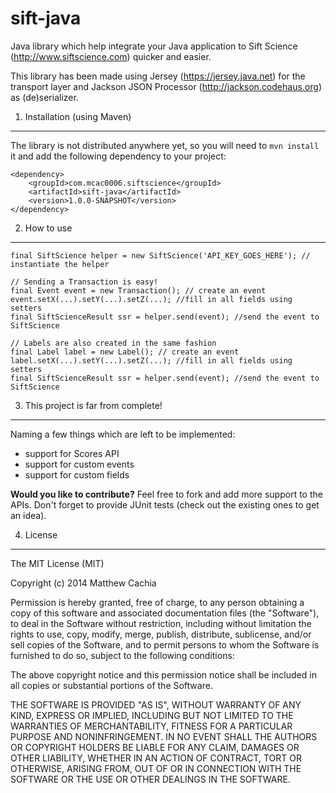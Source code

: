 sift-java
=========

Java library which help integrate your Java application to Sift Science (http://www.siftscience.com) quicker and easier.

This library has been made using Jersey (https://jersey.java.net) for the transport layer and Jackson JSON Processor (http://jackson.codehaus.org) as (de)serializer.

1. Installation (using Maven)
-----------------------------

The library is not distributed anywhere yet, so you will need to `mvn install` it and add the following dependency to your project:

```
<dependency>  
	<groupId>com.mcac0006.siftscience</groupId>  
	<artifactId>sift-java</artifactId>  
	<version>1.0.0-SNAPSHOT</version>  
</dependency>
```

2. How to use
-------------

```
final SiftScience helper = new SiftScience('API_KEY_GOES_HERE'); // instantiate the helper
```

```
// Sending a Transaction is easy!
final Event event = new Transaction(); // create an event
event.setX(...).setY(...).setZ(...); //fill in all fields using setters
final SiftScienceResult ssr = helper.send(event); //send the event to SiftScience
```

```
// Labels are also created in the same fashion
final Label label = new Label(); // create an event
label.setX(...).setY(...).setZ(...); //fill in all fields using setters
final SiftScienceResult ssr = helper.send(event); //send the event to SiftScience
```

3. This project is far from complete!
---------------

Naming a few things which are left to be implemented:
- support for Scores API
- support for custom events
- support for custom fields

**Would you like to contribute?**
Feel free to fork and add more support to the APIs. Don't forget to provide JUnit tests (check out the existing ones to get an idea).

 
4. License
---
The MIT License (MIT)

Copyright (c) 2014 Matthew Cachia

Permission is hereby granted, free of charge, to any person obtaining a copy
of this software and associated documentation files (the "Software"), to deal
in the Software without restriction, including without limitation the rights
to use, copy, modify, merge, publish, distribute, sublicense, and/or sell
copies of the Software, and to permit persons to whom the Software is
furnished to do so, subject to the following conditions:

The above copyright notice and this permission notice shall be included in all
copies or substantial portions of the Software.

THE SOFTWARE IS PROVIDED "AS IS", WITHOUT WARRANTY OF ANY KIND, EXPRESS OR
IMPLIED, INCLUDING BUT NOT LIMITED TO THE WARRANTIES OF MERCHANTABILITY,
FITNESS FOR A PARTICULAR PURPOSE AND NONINFRINGEMENT. IN NO EVENT SHALL THE
AUTHORS OR COPYRIGHT HOLDERS BE LIABLE FOR ANY CLAIM, DAMAGES OR OTHER
LIABILITY, WHETHER IN AN ACTION OF CONTRACT, TORT OR OTHERWISE, ARISING FROM,
OUT OF OR IN CONNECTION WITH THE SOFTWARE OR THE USE OR OTHER DEALINGS IN THE
SOFTWARE.
